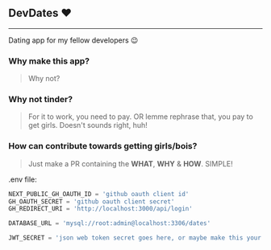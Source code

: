 ## DevDates ♥️

---

Dating app for my fellow developers 😉

### Why make this app?

> Why not?

### Why not tinder?

> For it to work, you need to pay. OR lemme rephrase that, you pay to get girls. Doesn't sounds right, huh!

### How can contribute towards getting girls/bois?

> Just make a PR containing the **WHAT**, **WHY** & **HOW**. SIMPLE!

.env file:

```python
NEXT_PUBLIC_GH_OAUTH_ID = 'github oauth client id'
GH_OAUTH_SECRET = 'github oauth client secret'
GH_REDIRECT_URI = 'http://localhost:3000/api/login'

DATABASE_URL = 'mysql://root:admin@localhost:3306/dates'

JWT_SECRET = 'json web token secret goes here, or maybe make this your secret!'
```
